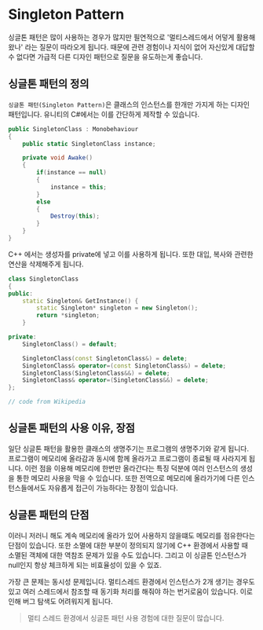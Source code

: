 # Singleton Pattern

싱글톤 패턴은 많이 사용하는 경우가 많지만 필연적으로 '멀티스레드에서 어덯게 활용해왔나' 라는 질문이 따라오게 됩니다. 때문에 관련 경험이나 지식이 없어 자신있게 대답할 수 없다면 가급적 다른 디자인 패턴으로 질문을 유도하는게 좋습니다.

## 싱글톤 패턴의 정의

`싱글톤 패턴(Singleton Pattern)`은 클래스의 인스턴스를 한개만 가지게 하는 디자인 패턴입니다.
유니티의 C#에서는 이를 간단하게 제작할 수 있습니다.
```cs
public SingletonClass : Monobehaviour
{
    public static SingletonClass instance;

    private void Awake()
    {
        if(instance == null)
        {
            instance = this;
        }
        else
        {
            Destroy(this);
        }
    }
}
```

C++ 에서는 생성자를 private에 넣고 이를 사용하게 됩니다. 또한 대입, 복사와 관련한 연산을 삭제해주게 됩니다.
```cpp
class SingletonClass 
{
public:
    static Singleton& GetInstance() {
        static Singleton* singleton = new Singleton();
        return *singleton;
    }

private:
    SingletonClass() = default;

    SingletonClass(const SingletonClass&) = delete;
    SingletonClass& operator=(const SingletonClass&) = delete;
    SingletonClass(SingletonClass&&) = delete;
    SingletonClass& operator=(SingletonClass&&) = delete;
};

// code from Wikipedia
```

## 싱글톤 패턴의 사용 이유, 장점

일단 싱글톤 패턴을 활용한 클래스의 생명주기는 프로그램의 생명주기와 같게 됩니다. 프로그램이 메모리에 올라감과 동시에 함께 올라가고 프로그램이 종료될 때 사라지게 됩니다.
이런 점을 이용해 메모리에 한번만 올라간다는 특징 덕분에 여러 인스턴스의 생성을 통한 메모리 사용을 막을 수 있습니다.
또한 전역으로 메모리에 올라가기에 다른 인스턴스들에서도 자유롭게 접근이 가능하다는 장점이 있습니다.


## 싱글톤 패턴의 단점

이러니 저러니 해도 계속 메모리에 올라가 있어 사용하지 않을떄도 메모리를 점유한다는 단점이 있습니다. 또한 소멸에 대한 부분이 정의되지 않기에 C++ 환경에서 사용할 때 소멸된 객체에 대한 역참조 문제가 있을 수도 있습니다. 그리고 이 싱글톤 인스턴스가 null인지 항상 체크하게 되는 비효율성이 있을 수 있죠.

가장 큰 문제는 동시성 문제입니다. 멀티스레드 환경에서 인스턴스가 2개 생기는 경우도 있고 여러 스레드에서 참조할 때 동기화 처리를 해줘야 하는 번거로움이 있습니다. 이로 인해 버그 탐색도 어려워지게 됩니다.

> 멀티 스레드 환경에서 싱글톤 패턴 사용 경험에 대한 질문이 많습니다.